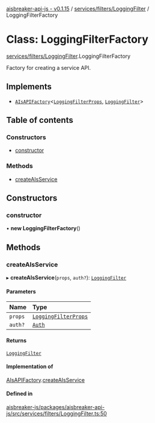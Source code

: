 [aisbreaker-api-js - v0.1.15](../README.md) / [services/filters/LoggingFilter](../modules/services_filters_LoggingFilter.md) / LoggingFilterFactory

# Class: LoggingFilterFactory

[services/filters/LoggingFilter](../modules/services_filters_LoggingFilter.md).LoggingFilterFactory

Factory for creating a service API.

## Implements

- [`AIsAPIFactory`](../interfaces/api_AIsService.AIsAPIFactory.md)<[`LoggingFilterProps`](../interfaces/services_filters_LoggingFilter.LoggingFilterProps.md), [`LoggingFilter`](services_filters_LoggingFilter.LoggingFilter.md)\>

## Table of contents

### Constructors

- [constructor](services_filters_LoggingFilter.LoggingFilterFactory.md#constructor)

### Methods

- [createAIsService](services_filters_LoggingFilter.LoggingFilterFactory.md#createaisservice)

## Constructors

### constructor

• **new LoggingFilterFactory**()

## Methods

### createAIsService

▸ **createAIsService**(`props`, `auth?`): [`LoggingFilter`](services_filters_LoggingFilter.LoggingFilter.md)

#### Parameters

| Name | Type |
| :------ | :------ |
| `props` | [`LoggingFilterProps`](../interfaces/services_filters_LoggingFilter.LoggingFilterProps.md) |
| `auth?` | [`Auth`](../interfaces/api_models_Auth.Auth.md) |

#### Returns

[`LoggingFilter`](services_filters_LoggingFilter.LoggingFilter.md)

#### Implementation of

[AIsAPIFactory](../interfaces/api_AIsService.AIsAPIFactory.md).[createAIsService](../interfaces/api_AIsService.AIsAPIFactory.md#createaisservice)

#### Defined in

[aisbreaker-js/packages/aisbreaker-api-js/src/services/filters/LoggingFilter.ts:50](https://github.com/aisbreaker/aisbreaker-js/blob/develop/packages/aisbreaker-api-js/src/services/filters/LoggingFilter.ts#L50)
